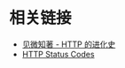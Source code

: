 # 相关链接

-   [见微知著 - HTTP 的进化史](https://mp.weixin.qq.com/s/XMe1SA96nTGx3L1BlRMVvw)
-   [HTTP Status Codes](https://httpstatuses.com/)

